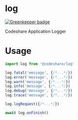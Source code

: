 # log

[![Greenkeeper badge](https://badges.greenkeeper.io/Codeshare/log.svg)](https://greenkeeper.io/)

Codeshare Application Logger

# Usage
```js
import log from '@codeshare/log'

log.fatal('message', {/*...*/})
log.error('message', {/*...*/})
log.warn('message', {/*...*/})
log.info('message', {/*...*/})
log.debug('message', {/*...*/})
log.trace('message', {/*...*/})
```

```js
log.logRequest({/*...*/})
```

```js
await log.onFinish()
```
